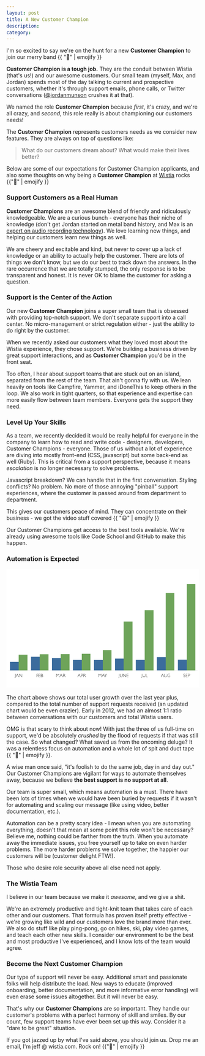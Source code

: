 ```yaml
--- 
layout: post 
title: A New Customer Champion 
description: 
category: 
---
```


I'm so excited to say we're on the hunt for a new **Customer Champion** to join
our merry band {{ ":metal:" | emojify }}

**Customer Champion is a tough job.** They are the conduit between Wistia
(that's us!) and our awesome customers. Our small team (myself, Max, and
Jordan) spends most of the day talking to current and prospective customers, 
whether it's through support emails, phone calls, or Twitter conversations 
([@jordanmunson](http://twitter.com/jordanmunson) crushes it at that).

We named the role **Customer Champion** because *first*, it's crazy, and we're
all crazy, and *second*, this role really is about championing our customers
needs!

The **Customer Champion** represents customers needs as we consider new
features.  They are always on top of questions like: 

<blockquote>What do our customers dream about? What would make their lives better?</blockquote>

Below are some of our expectations for Customer Champion applicants, and also
some thoughts on why being a **Customer Champion** at
[Wistia](http://wistia.com) rocks {{":metal:" | emojify }}

### Support Customers as a Real Human

**Customer Champions** are an awesome blend of friendly and ridiculously
knowledgeable. We are a curious bunch - everyone has their niche of knowledge
(don't get Jordan started on metal band history, and Max is an 
[expert on audio recording technology](http://wistia.com/blog/non-sequitur-fridays-building-home-recording-studio/)).
We love learning new things, and helping our customers learn new things as
well.

We are cheery and excitable and kind, but never to cover up a lack of knowledge
or an ability to actually help the customer. There are lots of things we don't
know, but we do our best to track down the answers. In the rare occurrence that
we are totally stumped, the only response is to be transparent and honest. It
is never OK to blame the customer for asking a question.


### Support is the Center of the Action

Our new **Customer Champion** joins a super small team that is obsessed with
providing top-notch support. We don't separate support into a call center.  No
micro-management or strict regulation either - just the ability to do right by
the customer.

When we recently asked our customers what they loved most about the Wistia
experience, they chose support. We're building a business driven by great
support interactions, and as **Customer Champion** you'd be in the front seat.

Too often, I hear about support teams that are stuck out on an island,
separated from the rest of the team. That ain't gonna fly with us. We lean
heavily on tools like Campfire, Yammer, and iDoneThis to keep others in the
loop. We also work in tight quarters, so that experience and expertise can more
easily flow between team members. Everyone gets the support they need.


### Level Up Your Skills

As a team, we recently decided it would be really helpful for everyone in the
company to learn how to read and write code - designers, developers, Customer
Champions - everyone. Those of us without a lot of experience are diving into
mostly front-end (CSS, javascript) but some back-end as well (Ruby).  This is
critical from a support perspective, because it means *escalation* is no longer
necessary to solve problems. 

Javascript breakdown? We can handle that in the first conversation. Styling
conflicts? No problem. No more of those annoying "pinball" support experiences,
where the customer is passed around from department to department.

This gives our customers peace of mind. They can concentrate on their business - 
we got the video stuff covered {{ ":smiley:" | emojify }}

Our Customer Champions get access to the best tools available. We're already
using awesome tools like Code School and GitHub to make this happen.


### Automation is Expected

<div class="post_image"><img src="/images/support-requests.png" alt="support requests growth graph"></div>

The chart above shows our total user growth over the last year plus, compared
to the total number of support requests received (an updated chart would be
even crazier). Early in 2012, we had an almost 1:1 ratio between conversations
with our customers and total Wistia users. 

OMG is that scary to think about now! With just the three of us full-time on
support, we'd be absolutely *crushed* by the flood of requests if that was still 
the case. So what changed? What saved us from the oncoming deluge? It was a 
relentless focus on automation and a whole lot of spit and duct 
tape {{ ":speedboat:" | emojify }}.

A wise man once said, "it's foolish to do the same job, day in and day out."
Our Customer Champions are vigilant for ways to automate themselves away,
because we believe **the best support is no support at all**. 

Our team is super small, which means automation is a must. There have been lots
of times when we would have been buried by requests if it wasn't for automating
and scaling our message (like using video, better documentation, etc.).

Automation can be a pretty scary idea - I mean when you are automating
everything, doesn't that mean at some point this role won't be necessary?
Believe me, nothing could be farther from the truth. When you automate away the
immediate issues, you free yourself up to take on even harder problems. The
more harder problems we solve together, the happier our customers will be
(customer delight FTW!).

Those who desire role security above all else need not apply. 


### The Wistia Team

I believe in our team because we make it *awesome*, and we give a shit.

We're an extremely productive and tight-knit team that takes care of each other
and our customers. That formula has proven itself pretty effective - we're
growing like wild and our customers love the brand more than ever. We also do
stuff like play ping-pong, go on hikes, ski, play video games, and teach each
other new skills. I consider our environment to be the best and most productive
I've experienced, and I know lots of the team would agree.


### Become the Next Customer Champion

Our type of support will never be easy. Additional smart and passionate folks
will help distribute the load. New ways to educate (improved onboarding, better
documentation, and more informative error handling) will even erase some issues
altogether. But it will never be easy. 

That's why our **Customer Champions** are so important. They handle our
customer's problems with a perfect harmony of skill and smiles. By our count,
few support teams have ever been set up this way. Consider it a "dare to be
great" situation.

If you got jazzed up by what I've said above, you should join us. Drop me an
email, I'm jeff @ wistia.com. Rock on! {{":guitar:" | emojify }}
